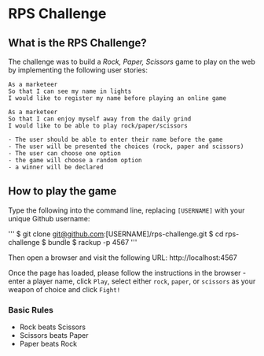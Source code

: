 # RPS Challenge

## What is the RPS Challenge?

The challenge was to build a _Rock, Paper, Scissors_ game to play on the web by implementing the following user stories:

```
As a marketeer
So that I can see my name in lights
I would like to register my name before playing an online game

As a marketeer
So that I can enjoy myself away from the daily grind
I would like to be able to play rock/paper/scissors

- The user should be able to enter their name before the game
- The user will be presented the choices (rock, paper and scissors)
- The user can choose one option
- the game will choose a random option
- a winner will be declared
```

## How to play the game

Type the following into the command line, replacing `[USERNAME]`
with your unique Github username:

'''
$ git clone git@github.com:[USERNAME]/rps-challenge.git
$ cd rps-challenge
$ bundle
$ rackup -p 4567
'''

Then open a browser and visit the following URL: http://localhost:4567

Once the page has loaded, please follow the instructions in the browser - enter a player name, click `Play`, select either `rock`, `paper`, or `scissors` as your weapon of choice and click `Fight!`

### Basic Rules

- Rock beats Scissors
- Scissors beats Paper
- Paper beats Rock
